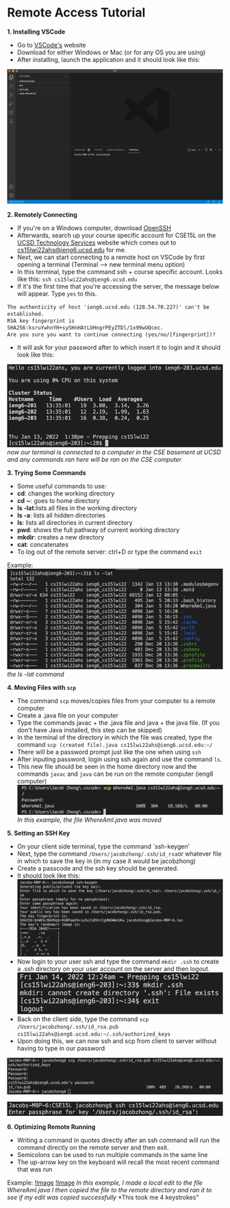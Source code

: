 # Remote Access Tutorial

**1. Installing VSCode**
- Go to [VSCode's](https://code.visualstudio.com/) website
- Download for either Windows or Mac (or for any OS you are using)
- After installing, launch the application and it should look like this: 

![Image](VSCodeScreenshot.png)

**2. Remotely Connecting**
- If you're on a Windows computer, download [OpenSSH](https://docs.microsoft.com/en-us/windows-server/administration/openssh/openssh_install_firstuse)
- Afterwards, search up your course specific account for CSE15L on the [UCSD Technology Services](https://sdacs.ucsd.edu/~icc/index.php) website which comes out to cs15lwi22ahs@ieng6.ucsd.edu for me.
- Next, we can start connecting to a remote host on VSCode by first opening a terminal (Terminal --> new terminal menu option)
- In this terminal, type the command ssh + course specific account. Looks like this: `ssh cs15lwi22ahs@ieng6.ucsd.edu`
- If it's the first time that you're accessing the server, the message below will appear. Type `yes` to this. 
```
The authenticity of host 'ieng6.ucsd.edu (128.54.70.227)' can't be established.
RSA key fingerprint is SHA256:ksruYwhnYH+sySHnHAtLUHngrPEyZTDl/1x99wUQcec.
Are you sure you want to continue connecting (yes/no/[fingerprint])?
```
- It will ask for your password after to which insert it to login and it should look like this:

![Image](sshloginmessage.png)
*now our terminal is connected to a computer in the CSE basement at UCSD and any commands ran here will be ran on the CSE computer*

**3. Trying Some Commands**
- Some useful commands to use: 
- **cd**: changes the working directory
- **cd** **~**: goes to home directory
- **ls -lat**:lists all files in the working directory
- **ls -a**: lists all hidden directories
- **ls**: lists all directories in current directory
- **pwd**: shows the full pathway of current working directory
- **mkdir**: creates a new directory
- **cat**: concatenates
- To log out of the remote server: ctrl+D or type the command `exit`

Example: ![Image](lslatscreenshot.png)
*the ls -lat command*

**4. Moving Files with `scp`**
- The command `scp` moves/copies files from your computer to a remote computer
- Create a .java file on your computer
- Type the commands javac + the .java file and java + the java file. (If you don't have Java installed, this step can be skipped)
- In the terminal of the directory in which the file was created, type the command `scp (created file).java cs15lwi22ahs@ieng6.ucsd.edu:~/`
- There will be a password prompt just like the one when using `ssh`
- After inputing password, login using ssh again and use the command `ls`. 
- This new file should be seen in the home directory now and the commands `javac` and `java` can be run on the remote computer (ieng6 computer)
![Image](movingfilesscp.png)
*In this example, the file WhereAmI.java was moved*

**5. Setting an SSH Key**
- On your client side terminal, type the command `ssh-keygen'
- Next, type the command `/Users/jacobzhong/.ssh/id_rsa`or whatever file in which to save the key in (in my case it would be jacobzhong)
- Create a passcode and the ssh key should be generated.
- It should look like this:
![Image](keygen&save.png)
- Now login to your user ssh and type the command `mkdir .ssh` to create a .ssh directory on your user account on the server and then logout.
![Image](creatingsshdir.png)
- Back on the client side, type the command `scp /Users/jacobzhong/.ssh/id_rsa.pub cs15lwi22ahs@ieng6.ucsd.edu:~/.ssh/authorized_keys`
- Upon doing this, we can now ssh and scp from client to server without having to type in our password

![Image](copykeytouserssh.png)

![Image](testingsshkey.png)

**6. Optimizing Remote Running**
- Writing a command in quotes directly after an ssh command will run the command directly on the remote server and then exit.
- Semicolons can be used to run multiple commands in the same line
- The up-arrow key on the keyboard will recall the most recent command that was run

Example: 
[!Image](localedit.png)
[!Image](keystrokes.png)
*In this example, I made a local edit to the file WhereAmI.java*
*I then copied the file to the remote directory and ran it to see if my edit was copied successfully*
*This took me 4 keystrokes"
